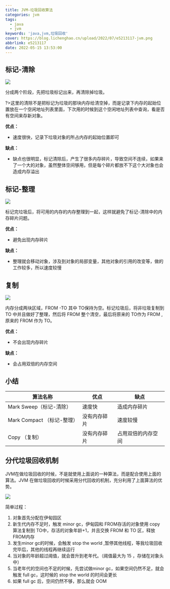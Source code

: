 ```yaml
---
title: JVM-垃圾回收算法
categories: jvm
tags:
  - java
  - jvm
keywords: 'java,jvm,垃圾回收'
cover: https://blog.lichenghao.cn/upload/2022/07/e5213117-jvm.png
abbrlink: e5213117
date: 2022-05-15 13:53:00
---
```



## 标记-清除



![](https://blog.lichenghao.cn/upload/2022/07/09103212-jvm.png)



分成两个阶段，先把垃圾标记出来，再清除掉垃圾。

?>这里的清除不是把标记为垃圾的那块内存给清空掉，而是记录下内存的起始位置放在一个空闲地址列表里面，下次用的时候到这个空闲地址列表中查询，看是否有空间来存新对象。

**优点：**

- 速度很快，记录下垃圾对象的所占内存的起始位置即可

**缺点：**

- 缺点也很明显，标记清除后，产生了很多内存碎片，导致空间不连续，如果来了一个大的对象，虽然整体空间够用，但是每个碎片都放不下这个大对象也会造成内存溢出



## 标记-整理



![](https://blog.lichenghao.cn/upload/2022/07/09104538-jvm.png)



标记完垃圾后，将可用的内存的内存整理到一起，这样就避免了标记-清除中的内存碎片问题。

**优点：**

- 避免出现内存碎片

**缺点：**

- 整理就会移动对象，涉及到对象的局部变量，其他对象的引用的改变等，做的工作较多，所以速度较慢



## 复制



![](https://blog.lichenghao.cn/upload/2022/07/09105558-jvm.png)



内存分成两块区域，FROM -TO 其中 TO保持为空。标记垃圾后，将非垃圾复制到 TO 中并且做好了整理，然后将 FROM 整个清空，最后将原来的 TO作为 FROM ,原来的 FROM 作为 TO。

**优点：**

- 不会出现内存碎片

**缺点：**

- 会占用双倍的内存空间



## 小结



| 算法名称                   | 优点         | 缺点               |
| -------------------------- | ------------ | ------------------ |
| Mark Sweep（标记-清除）    | 速度快       | 造成内存碎片       |
| Mark Compact （标记-整理） | 没有内存碎片 | 速度较慢           |
| Copy （复制）              | 没有内存碎片 | 占用双倍的内存空间 |





## 分代垃圾回收机制

JVM在做垃圾回收的时候，不是就使用上面说的一种算法，而是配合使用上面的算法。JVM 在做垃圾回收的时候采用分代回收的机制，充分利用了上面算法的优势。

![](https://blog.lichenghao.cn/upload/2022/07/09112925-jvm.png)



简单过程：

1. 对象首先分配在伊甸园区
2. 新生代内存不足时，触发 minor gc，伊甸园和 FROM存活的对象使用 copy 算法复制到 TO中，存活的对象年龄+1，并且交换 FROM 和 TO 区，释放 FROM内存
3. 发生minor gc的时候，会触发 stop the world ,暂停其他线程，等我垃圾回收完毕后，其他的线程再继续运行
4. 当对象的年龄超过阈值，就会晋升到老年代。（阈值最大为 15 ，存储在对象头中）
5. 当老年代的空间也不足的时候，先尝试做minor gc，如果空间仍然不足，就会触发 full gc，这时候的 stop the world 的时间会更长
6. 如果 full gc 后，空间仍然不够，那么就会 OOM





